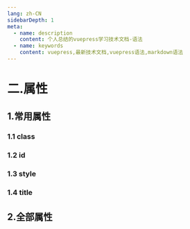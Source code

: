 ```yaml
---
lang: zh-CN
sidebarDepth: 1
meta:
  - name: description
    content: 个人总结的vuepress学习技术文档-语法
  - name: keywords
    content: vuepress,最新技术文档,vuepress语法,markdown语法
---
```


# 二.属性

## 1.常用属性

### 1.1 class

### 1.2 id

### 1.3 style

### 1.4 title

## 2.全部属性
